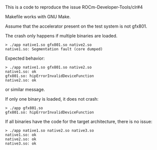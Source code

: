 This is a code to reproduce the issue ROCm-Developer-Tools/clr#4

Makefile works with GNU Make.

Assume that the accelerator present on the test system is not gfx801.

The crash only happens if multiple binaries are loaded.

    > ./app native1.so gfx801.so native2.so
    native1.so: Segmentation fault (core dumped)

Expected behavior:

    > ./app native1.so gfx801.so native2.so
    native1.so: ok
    gfx801.so: hipErrorInvalidDeviceFunction
    native2.so: ok

or similar message.

If only one binary is loaded, it does not crash:

    > ./app gfx801.so
    gfx801.so: hipErrorInvalidDeviceFunction

If all binaries have the code for the target architecture, there is no issue:

    > ./app native1.so native2.so native3.so
    native1.so: ok
    native2.so: ok
    native3.so: ok